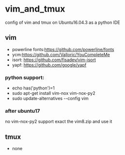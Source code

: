 # vim_and_tmux
config of vim and tmux on  Ubuntu16.04.3 as a python IDE
## vim 
- powerline fonts:https://github.com/powerline/fonts
- ycm:https://github.com/Valloric/YouCompleteMe
- isort: https://github.com/fisadev/vim-isort
- yapf: https://github.com/google/yapf

### python support:
- echo has('python')=1
- sudo apt-get install vim-nox vim-nox-py2
- sudo update-alternatives --config vim

### after ubuntu17
no vim-nox-py2 support
exact the vim8.zip and use it

## tmux
- none
